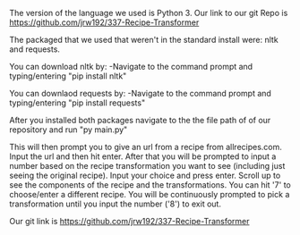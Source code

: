 The version of the language we used is Python 3.
Our link to our git Repo is https://github.com/jrw192/337-Recipe-Transformer

The packaged that we used that weren't in the standard install were: 
  nltk and requests.

You can download nltk by:
-Navigate to the command prompt and typing/entering "pip install nltk"

You can downlaod requests by:
-Navigate to the command prompt and typing/entering "pip install requests"

After you installed both packages navigate to the the file path of of our repository and run "py main.py"

This will then prompt you to give an url from a recipe from allrecipes.com. Input the url and then hit enter. After that you will be prompted to input a number based on the recipe transformation you want to see (including just seeing the original recipe). Input your choice and press enter. Scroll up to see the components of the recipe and the transformations. You can hit '7' to choose/enter a different recipe. You will be continuously prompted to pick a transformation until you input the number ('8') to exit out. 


Our git link is https://github.com/jrw192/337-Recipe-Transformer
